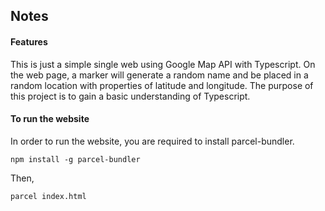 ## Notes

#### Features

This is just a simple single web using Google Map API with Typescript. On the web page, a marker will generate a random name and be placed in a random location with properties of latitude and longitude. The purpose of this project is to gain a basic understanding of Typescript.

#### To run the website

In order to run the website, you are required to install parcel-bundler.

```
npm install -g parcel-bundler
```

Then, 

```
parcel index.html
```

